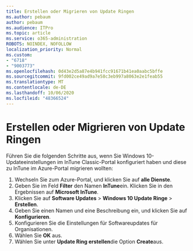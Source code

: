 ```yaml
---
title: Erstellen oder Migrieren von Update Ringen
ms.author: pebaum
author: pebaum
ms.audience: ITPro
ms.topic: article
ms.service: o365-administration
ROBOTS: NOINDEX, NOFOLLOW
localization_priority: Normal
ms.custom:
- "6718"
- "9003773"
ms.openlocfilehash: 0d43e2d5a87e4b941fcc91671b41ea0aabc5bffe
ms.sourcegitcommit: 9fd002ce49ad9a7e58c3eb997a8063e2e1feab55
ms.translationtype: MT
ms.contentlocale: de-DE
ms.lasthandoff: 10/06/2020
ms.locfileid: "48366524"
---
```

# <a name="how-to-create-or-migrate-update-rings"></a>Erstellen oder Migrieren von Update Ringen

Führen Sie die folgenden Schritte aus, wenn Sie Windows 10-Updateeinstellungen im InTune Classic-Portal konfiguriert haben und diese zu InTune im Azure-Portal migrieren wollten:

1. Wechseln Sie zum Azure-Portal, und klicken Sie auf **alle Dienste**.
2. Geben Sie im Feld **Filter** den Namen **InTune**ein. Klicken Sie in den Ergebnissen auf **Microsoft InTune**.
3. Klicken Sie auf **Software Updates**  >  **Windows 10 Update Ringe**  >  **Erstellen**.
4. Geben Sie einen Namen und eine Beschreibung ein, und klicken Sie auf **Konfigurieren**.
5. Konfigurieren Sie die Einstellungen für Softwareupdates für Organisationen.
6. Wählen Sie **OK** aus.
7. Wählen Sie unter **Update Ring erstellen**die Option **Create**aus.
